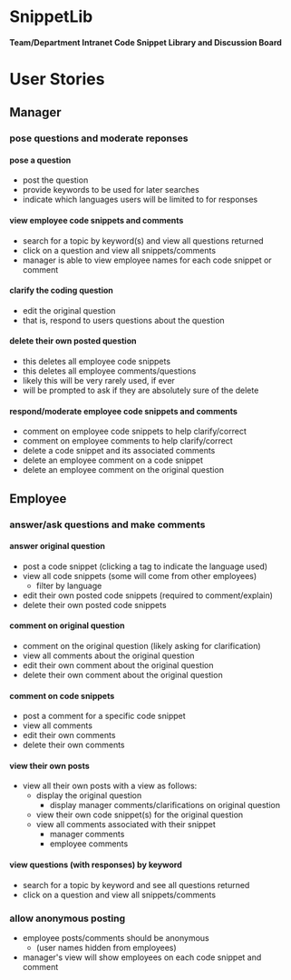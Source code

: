 
# SnippetLib

#### Team/Department Intranet Code Snippet Library and Discussion Board

# User Stories

## Manager 

### pose questions and moderate reponses

#### pose a question

+ post the question 
+ provide keywords to be used for later searches
+ indicate which languages users will be limited to for responses

#### view employee code snippets and comments

+ search for a topic by keyword(s) and view all questions returned
+ click on a question and view all snippets/comments
+ manager is able to view employee names for each code snippet or comment

#### clarify the coding question

+ edit the original question
+ that is, respond to users questions about the question

#### delete their own posted question

+ this deletes all employee code snippets
+ this deletes all employee comments/questions
+ likely this will be very rarely used, if ever
+ will be prompted to ask if they are absolutely sure of the delete

#### respond/moderate employee code snippets and comments

+ comment on employee code snippets to help clarify/correct
+ comment on employee comments to help clarify/correct
+ delete a code snippet and its associated comments
+ delete an employee comment on a code snippet
+ delete an employee comment on the original question


## Employee

### answer/ask questions and make comments

#### answer original question

+ post a code snippet (clicking a tag to indicate the language used)
+ view all code snippets (some will come from other employees)
  + filter by language
+ edit their own posted code snippets (required to comment/explain)
+ delete their own posted code snippets

#### comment on original question

+ comment on the original question (likely asking for clarification)
+ view all comments about the original question
+ edit their own comment about the original question
+ delete their own comment about the original question

#### comment on code snippets

+ post a comment for a specific code snippet
+ view all comments
+ edit their own comments
+ delete their own comments

#### view their own posts

+ view all their own posts with a view as follows:
  + display the original question
    + display manager comments/clarifications on original question
  + view their own code snippet(s) for the original question
  + view all comments associated with their snippet
    + manager comments
    + employee comments
    
#### view questions (with responses) by keyword

+ search for a topic by keyword and see all questions returned
+ click on a question and view all snippets/comments

### allow anonymous posting

+ employee posts/comments should be anonymous 
  + (user names hidden from employees)
+ manager's view will show employees on each code snippet and comment

